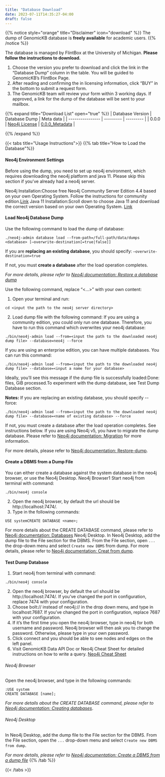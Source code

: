 ```yaml
---
title: "Database Download"
date: 2023-07-11T14:35:27-04:00
draft: false
---
```


{{% notice style="orange" title="Disclaimer" icon="download" %}}
The dump of GenomicKB database is **freely available** for academic users.
{{% /notice %}}

The database is managed by FlintBox at the University of Michigan. **Please follow the instructions to download.**
1. Choose the version you prefer to download and click the link in the “Database Dump” column in the table. You will be guided to GenomicKB’s FlintBox Page.
2. After reading and confirming the in licensing information, click “BUY” in the bottom to submit a request form.
3. The GenomicKB team will review your form within 3 working days. If approved, a link for the dump of the database will be sent to your mailbox.

{{% expand title="Download List" open="true" %}}
| Database Version | Database Dump | Meta data |
| ---------------- | --------- | --------- |
| 0.0.0 | [Neo4j License](https://umich.flintbox.com/technologies/811eeb39-f581-4752-a319-7eed6beb0a8e) | [0.0.0_Metadata]() |


{{% /expand %}}

{{< tabs title="Usage Instructions">}}
{{% tab title="How to Load the Database"%}}
#### Neo4j Environment Settings
Before using the dump, you need to set up neo4j environment, which requires downloading the neo4j platform and java 11. Please skip this section if you’ve already had a neo4j server. 

Neo4j Installation:Choose free Neo4j Community Server Edition 4.4 based on your own Operating System. Follow the instructions for community edition.[Link](https://neo4j.com/download-center/#community)
Java 11 Installation:Scroll down to choose Java 11 and download the correct version based on your own Operating System. [Link](https://www.oracle.com/java/technologies/downloads/#java11)

#### Load Neo4j Database Dump

Use the following command to load the dump of database:
```
./neo4j-admin database load --from-path=/full-path/data/dumps <database> [—overwrite-destination[=true|false]]
```
If you are **replacing an existing database**, you should specify: `—overwrite-destination=true`

If not, you must **create a database** after the load operation completes.

*For more details, please refer to [Neo4j documentation: Restore a database dump](https://neo4j.com/docs/operations-manual/current/backup-restore/restore-dump/)*

Use the following command, replace “<…>” with your own content:

1. Open your terminal and run: 
```
cd <input the path to the neo4j server directory>
```
2. Load dump file with the following command: If you are using a community edition, you could only run one database. Therefore, you have to run this command which overwrites your neo4j database:
```
./bin/neo4j-admin load --from=<input the path to the downloaded neo4j dump file> --database=neo4j --force
```

If you are using an enterprise edition, you can have multiple databases. You can run this command:
```
./bin/neo4j-admin load --from=<input the path to the downloaded neo4j dump file> --database=<input a name for your database>
```
Ideally, you’ll see this message if the dump file is successfully loaded:Done: <some number> files, <some number>GiB processed.To experiment with the dump database, see Test Dump Database section.

**Notes:** If you are replacing an existing database, you should specify --force: 
```
./bin/neo4j-admin load --from=<input the path to the downloaded neo4j dump file> --database=<name of existing database> --force
```
If not, you must create a database after the load operation completes. See instructions below.
If you are using Neo4j v5, you have to migrate the dump database. Please refer to [Neo4j documentation: Migration](https://neo4j.com/docs/upgrade-migration-guide/current/version-5/migration/) for more information.

For more details, please refer to [Neo4j documentation: Restore-dump](https://neo4j.com/docs/operations-manual/4.4/backup-restore/restore-dump/).

#### Create a DBMS from a Dump File

You can either create a database against the system database in the neo4j browser, or use the Neo4j Desktop.
Neo4j Browser1 Start neo4j from terminal with command: 
```
./bin/neo4j console
```
2. Open the neo4j browser, by default the url should be http://localhost:7474/.
3. Type in the following commands:
```
USE systemCREATE DATABASE <name>;
```
For more details about the CREATE DATABASE command, please refer to [Neo4j documentation: Databases](https://neo4j.com/docs/cypher-manual/4.4/administration/databases/)
Neo4j Desktop. In Neo4j Desktop, add the dump file to the File section for the DBMS. From the File section, open `...` the drop-down menu and select `Create new DBMS` from dump.
For more details, please refer to [Neo4j documentation: Creat from dump](https://neo4j.com/docs/desktop-manual/current/operations/create-from-dump/).

#### Test Dump Database

1. Start neo4j from terminal with command: 
```
./bin/neo4j console
```
2. Open the neo4j browser, by default the url should be http://localhost:7474/. If you’ve changed the port in configuration, replace 7474 with your configuration.
3. Choose bolt:// instead of neo4j:// in the drop down menu, and type in localhost:7687. If you’ve changed the port in configuration, replace 7687 with your configuration.
4. If it’s the first time you open the neo4j browser, type in neo4j for both username and password. Neo4j browser will then ask you to change the password. Otherwise, please type in your own password.
5. Click connect and you should be able to see nodes and edges on the left panel.
6. Visit GenomicKB Data API Doc or Neo4j Cheat Sheet for detailed instructions on how to write a query. [Neo4j Cheat Sheet](https://neo4j.com/docs/cypher-cheat-sheet/4/neo4j-community/)


###### Neo4j Browser
Open the neo4j browser, and type in the following commands:
```
:USE system
CREATE DATABASE [name];
```
*For more details about the CREATE DATABASE command, please refer to [Neo4j documentation: Creating databases](https://neo4j.com/docs/cypher-manual/current/administration/databases/#administration-databases-create-database)*.

###### Neo4j Desktop
In Neo4j Desktop, add the dump file to the File section for the DBMS.
From the File section, open the `...` drop-down menu and select `Create new DBMS from dump`.

*For more details, please refer to [Neo4j documentation: Create a DBMS from a dump file](https://neo4j.com/docs/desktop-manual/current/operations/create-from-dump/)*
{{% /tab %}}

{{< /tabs >}}